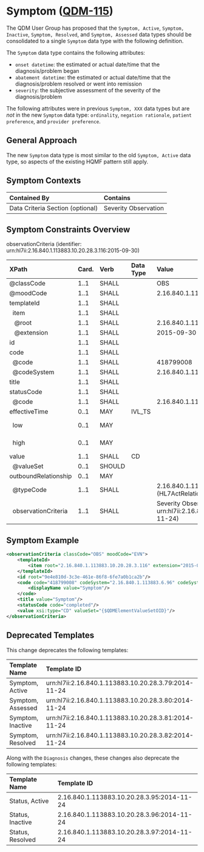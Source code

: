 Symptom ([QDM-115](http://jira.oncprojectracking.org/browse/QDM-115)\)
======================================================================

The QDM User Group has proposed that the `Symptom, Active`, `Symptom, Inactive`, `Symptom, Resolved`, and `Symptom, Assessed` data types should be consolidated to a single `Symptom` data type with the following definition.

The `Symptom` data type contains the following attributes:

-	`onset datetime`: the estimated or actual date/time that the diagnosis/problem began
-	`abatement datetime`: the estimated or actual date/time that the diagnosis/problem resolved or went into remission
-	`severity`: the subjective assessment of the severity of the diagnosis/problem

The following attributes were in previous `Symptom, XXX` data types but are *not* in the new `Symptom` data type: `ordinality`, `negation rationale`, `patient preference`, and `provider preference`.

General Approach
----------------

The new `Symptom` data type is most similar to the old `Symptom, Active` data type, so aspects of the existing HQMF pattern still apply.

Symptom Contexts
----------------

| Contained By                     | Contains             |
|:---------------------------------|:---------------------|
| Data Criteria Section (optional) | Severity Observation |

Symptom Constraints Overview
----------------------------

observationCriteria (identifier: urn:hl7ii:2.16.840.1.113883.10.20.28.3.116:2015-09-30)

| XPath                      | Card. | Verb   | Data Type | Value                                                                                   | QDM Attribute                       |
|:---------------------------|:------|:-------|:----------|:----------------------------------------------------------------------------------------|:------------------------------------|
| @classCode                 | 1..1  | SHALL  |           | OBS                                                                                     |                                     |
| @moodCode                  | 1..1  | SHALL  |           | 2.16.840.1.113883.5.1001 (ActMood) = EVN                                                |                                     |
| templateId                 | 1..1  | SHALL  |           |                                                                                         |                                     |
| &nbsp; item                | 1..1  | SHALL  |           |                                                                                         |                                     |
| &nbsp;&nbsp; @root         | 1..1  | SHALL  |           | 2.16.840.1.113883.10.20.28.3.116                                                        |                                     |
| &nbsp;&nbsp; @extension    | 1..1  | SHALL  |           | 2015-09-30                                                                              |                                     |
| id                         | 1..1  | SHALL  |           |                                                                                         |                                     |
| code                       | 1..1  | SHALL  |           |                                                                                         |                                     |
| &nbsp; @code               | 1..1  | SHALL  |           | 418799008                                                                               |                                     |
| &nbsp; @codeSystem         | 1..1  | SHALL  |           | 2.16.840.1.113883.6.96 (SNOMED CT)                                                      |                                     |
| title                      | 1..1  | SHALL  |           |                                                                                         |                                     |
| statusCode                 | 1..1  | SHALL  |           |                                                                                         |                                     |
| &nbsp; @code               | 1..1  | SHALL  |           | 2.16.840.1.113883.5.14 (ActStatus) = completed                                          |                                     |
| effectiveTime              | 0..1  | MAY    | IVL_TS    |                                                                                         |                                     |
| &nbsp; low                 | 0..1  | MAY    |           |                                                                                         | onset datetime *(default start)*    |
| &nbsp; high                | 0..1  | MAY    |           |                                                                                         | abatement datetime *(default stop)* |
| value                      | 1..1  | SHALL  | CD        |                                                                                         |                                     |
| &nbsp; @valueSet           | 0..1  | SHOULD |           |                                                                                         | {$QDMElementValueSetOID}            |
| outboundRelationship       | 0..1  | MAY    |           |                                                                                         |                                     |
| &nbsp; @typeCode           | 1..1  | SHALL  |           | 2.16.840.1.113883.5.1002 (HL7ActRelationshipType) = REFR                                |                                     |
| &nbsp; observationCriteria | 1..1  | SHALL  |           | Severity Observation (identifier: urn:hl7ii:2.16.840.1.113883.10.20.28.3.93:2014-11-24) | severity                            |

Symptom Example
---------------

```xml
<observationCriteria classCode="OBS" moodCode="EVN">
    <templateId>
        <item root="2.16.840.1.113883.10.20.28.3.116" extension="2015-09-30"/>
    </templateId>
    <id root="9e4e810d-3c3e-461e-86f8-6fe7a0b1ca2b"/>
    <code code="418799008" codeSystem="2.16.840.1.113883.6.96" codeSystemName="SNOMED CT">
        <displayName value="Symptom"/>
    </code>
    <title value="Symptom"/>
    <statusCode code="completed"/>
    <value xsi:type="CD" valueSet="{$QDMElementValueSetOID}"/>
</observationCriteria>
```

Deprecated Templates
--------------------

This change deprecates the following templates:

| Template Name     | Template ID                                          |
|:------------------|:-----------------------------------------------------|
| Symptom, Active   | urn:hl7ii:2.16.840.1.113883.10.20.28.3.79:2014-11-24 |
| Symptom, Assessed | urn:hl7ii:2.16.840.1.113883.10.20.28.3.80:2014-11-24 |
| Symptom, Inactive | urn:hl7ii:2.16.840.1.113883.10.20.28.3.81:2014-11-24 |
| Symptom, Resolved | urn:hl7ii:2.16.840.1.113883.10.20.28.3.82:2014-11-24 |

Along with the `Diagnosis` changes, these changes also deprecate the following templates:

| Template Name    | Template ID                                |
|:-----------------|:-------------------------------------------|
| Status, Active   | 2.16.840.1.113883.10.20.28.3.95:2014-11-24 |
| Status, Inactive | 2.16.840.1.113883.10.20.28.3.96:2014-11-24 |
| Status, Resolved | 2.16.840.1.113883.10.20.28.3.97:2014-11-24 |
